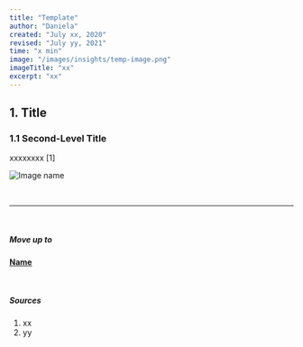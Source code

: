 ```yaml
---
title: "Template"
author: "Daniela"
created: "July xx, 2020"
revised: "July yy, 2021"
time: "x min"
image: "/images/insights/temp-image.png"
imageTitle: "xx"
excerpt: "xx"
---
```


## 1. Title

### 1.1 Second-Level Title

xxxxxxxx [1]

![Image name](/images/insights/temp-image.png)

&nbsp;

***
&nbsp;

##### Move up to

[**Name**](/insights/name)

&nbsp;

##### Sources

1. xx
2. yy
